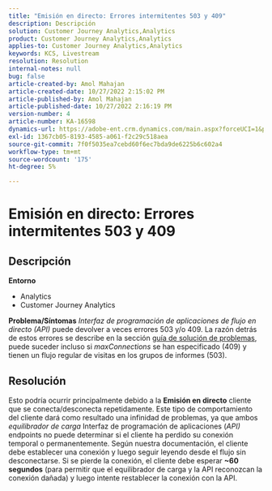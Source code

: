 ```yaml
---
title: "Emisión en directo: Errores intermitentes 503 y 409"
description: Descripción
solution: Customer Journey Analytics,Analytics
product: Customer Journey Analytics,Analytics
applies-to: Customer Journey Analytics,Analytics
keywords: KCS, Livestream
resolution: Resolution
internal-notes: null
bug: false
article-created-by: Amol Mahajan
article-created-date: 10/27/2022 2:15:02 PM
article-published-by: Amol Mahajan
article-published-date: 10/27/2022 2:16:19 PM
version-number: 4
article-number: KA-16598
dynamics-url: https://adobe-ent.crm.dynamics.com/main.aspx?forceUCI=1&pagetype=entityrecord&etn=knowledgearticle&id=ac1f17bc-0156-ed11-bba2-6045bd006793
exl-id: 1367cb05-8193-4585-a061-f2c29c518aea
source-git-commit: 7f0f5035ea7cebd60f6ec7bda9de6225b6c602a4
workflow-type: tm+mt
source-wordcount: '175'
ht-degree: 5%

---
```


# Emisión en directo: Errores intermitentes 503 y 409

## Descripción

<b>Entorno</b>
- Analytics
- Customer Journey Analytics

<b>Problema/Síntomas</b>
*Interfaz de programación de aplicaciones de flujo en directo (API)* puede devolver a veces errores 503 y/o 409. La razón detrás de estos errores se describe en la sección [guía de solución de problemas](https://github.com/AdobeDocs/analytics-1.4-apis/blob/master/docs/live-stream-api/troubleshooting.md), puede suceder incluso si *maxConnections* se han especificado (409) y tienen un flujo regular de visitas en los grupos de informes (503).


## Resolución


Esto podría ocurrir principalmente debido a la <b>Emisión en directo</b> cliente que se conecta/desconecta repetidamente. Este tipo de comportamiento del cliente dará como resultado una infinidad de problemas, ya que ambos *equilibrador de carga* Interfaz de programación de aplicaciones (*API)* endpoints no puede determinar si el cliente ha perdido su conexión temporal o permanentemente. Según nuestra documentación, el cliente debe establecer una conexión y luego seguir leyendo desde el flujo sin desconectarse. Si se pierde la conexión, el cliente debe esperar <b>~60 segundos</b> (para permitir que el equilibrador de carga y la API reconozcan la conexión dañada) y luego intente restablecer la conexión con la API.
